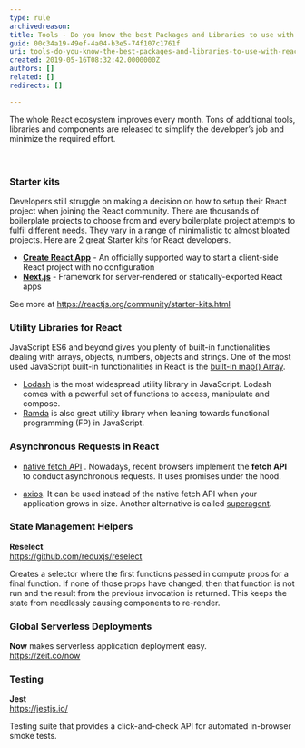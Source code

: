 ```yaml
---
type: rule
archivedreason: 
title: Tools - Do you know the best Packages and Libraries to use with React?
guid: 00c34a19-49ef-4a04-b3e5-74f107c1761f
uri: tools-do-you-know-the-best-packages-and-libraries-to-use-with-react
created: 2019-05-16T08:32:42.0000000Z
authors: []
related: []
redirects: []

---
```



The whole React ecosystem improves every month. Tons of additional tools, libraries and components are released to simplify the developer’s job and minimize the required effort.&#160;<br>
<br><excerpt class='endintro'></excerpt><br>
<h3 class="ssw15-rteElement-H3">​Starter kits</h3><p>Developers still struggle on making a decision on how to setup their React project when joining the React community. There are thousands of boilerplate projects to choose from and every boilerplate project attempts to fulfil different needs. They vary in a range of minimalistic to almost bloated projects. Here are 2 great Starter kits for React developers.</p><ul><li> 
      <strong> 
         <a href="https&#58;//github.com/facebook/create-react-app">Create React App</a></strong> - An officially supported way to start a client-side React project with no configuration</li><li> 
      <strong>
         <a href="https&#58;//nextjs.org/">Next.js</a></strong> - Framework for server-rendered or statically-exported React apps</li></ul><p>See more at 
   <a href="https&#58;//reactjs.org/community/starter-kits.html">https&#58;//reactjs.org/community/starter-kits.html</a></p><h3 class="ssw15-rteElement-H3">Utility Libraries for React</h3><p>JavaScript ES6 and beyond gives you plenty of built-in functionalities dealing with arrays, objects, numbers, objects and strings. One of the most used JavaScript built-in functionalities in React is the 
   <a href="https&#58;//developer.mozilla.org/en/docs/Web/JavaScript/Reference/Global_Objects/Array/map">built-in map() Array</a>.</p><ul><li> 
      <a href="https&#58;//lodash.com/">Lodash</a> is the most widespread utility library in JavaScript. Lodash comes with a powerful set of functions to access, manipulate and compose.</li><li> 
      <a href="http&#58;//ramdajs.com/">Ramda</a> is also great utility library when leaning towards functional programming (FP) in JavaScript.</li></ul><h3 class="ssw15-rteElement-H3">Asynchronous Requests in React</h3><ul><li> 
      <a href="https&#58;//developer.mozilla.org/en/docs/Web/API/Fetch_API">native fetch API</a> . Nowadays, recent browsers implement the 
      <strong>fetch API</strong> to conduct asynchronous requests. It uses promises under the hood. <br></li></ul><ul><li> 
      <a href="https&#58;//github.com/mzabriskie/axios">axios</a>. It can be used instead of the native fetch API when your application grows in size. Another alternative is called 
      <a href="https&#58;//github.com/visionmedia/superagent">superagent</a>.</li></ul><h3 class="ssw15-rteElement-H3">State Management Helpers</h3><p> 
   <strong>Reselect</strong><br><a href="https&#58;//github.com/reduxjs/reselect">https&#58;//github.com/reduxjs/reselect</a></p><p>Creates a selector where the first functions passed in compute props for a final function. If none of those props have changed, then that function is not run and the result from the previous invocation is returned. This keeps the state from needlessly causing components to re-render.</p><h3 class="ssw15-rteElement-H3">Global Serverless Deployments</h3><p> 
   <strong>Now</strong> makes serverless application deployment easy.<br><a href="https&#58;//zeit.co/now">https&#58;//zeit.co/now</a></p><h3 class="ssw15-rteElement-H3">Testing</h3><p> 
   <strong>Jest</strong><br><a href="https&#58;//jestjs.io/">https&#58;//jestjs.io/</a></p><p>Testing suite that provides a click-and-check API for automated in-browser smoke tests.</p>


